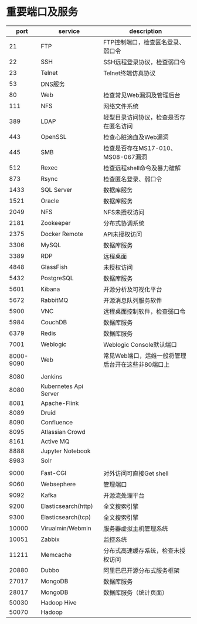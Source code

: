 # 重要端口及服务

| port      | service               | description                                       |
| --------- | --------------------- | ------------------------------------------------- |
| 21        | FTP                   | FTP控制端口，检查匿名登录、弱口令                 |
| 22        | SSH                   | SSH远程登录协议，检查弱口令                       |
| 23        | Telnet                | Telnet终端仿真协议                                |
| 53        | DNS服务               |                                                   |
| 80        | Web                   | 检查常见Web漏洞及管理后台                         |
| 111       | NFS                   | 网络文件系统                                      |
| 389       | LDAP                  | 轻型目录访问协议，检查是否存在匿名访问            |
| 443       | OpenSSL               | 检查心脏滴血及Web漏洞                             |
| 445       | SMB                   | 检查是否存在MS17-010、MS08-067漏洞                |
| 512       | Rexec                 | 检查远程shell命令及暴力破解                       |
| 873       | Rsync                 | 检查匿名登录、弱口令                              |
| 1433      | SQL Server            | 数据库服务                                        |
| 1521      | Oracle                | 数据库服务                                        |
| 2049      | NFS                   | NFS未授权访问                                     |
| 2181      | Zookeeper             | 分布式协调系统                                    |
| 2375      | Docker Remote         | API未授权访问                                     |
| 3306      | MySQL                 | 数据库服务                                        |
| 3389      | RDP                   | 远程桌面                                          |
| 4848      | GlassFish             | 未授权访问                                        |
| 5432      | PostgreSQL            | 数据库服务                                        |
| 5601      | Kibana                | 开源分析及可视化平台                              |
| 5672      | RabbitMQ              | 开源消息队列服务软件                              |
| 5900      | VNC                   | 远程桌面控制软件，检查弱口令                      |
| 5984      | CouchDB               | 数据库服务                                        |
| 6379      | Redis                 | 数据库服务                                        |
| 7001      | Weblogic              | Weblogic Console默认端口                          |
| 8000-9090 | Web                   | 常见Web端口，运维一般将管理后台开在这些非80端口上 |
|           |                       |                                                   |
| 8080      | Jenkins               |                                                   |
| 8080      | Kubernetes Api Server |                                                   |
| 8081      | Apache-Flink          |                                                   |
| 8089      | Druid                 |                                                   |
| 8090      | Confluence            |                                                   |
| 8095      | Atlassian Crowd       |                                                   |
| 8161      | Active MQ             |                                                   |
| 8888      | Jupyter Notebook      |                                                   |
| 8983      | Solr                  |                                                   |
|           |                       |                                                   |
| 9000      | Fast-CGI              | 对外访问可直接Get shell                           |
| 9060      | Websephere            | 管理端口                                          |
| 9092      | Kafka                 | 开源流处理平台                                    |
| 9200      | Elasticsearch(http)   | 全文搜索引擎                                      |
| 9300      | Elasticsearch(tcp)    | 全文搜索引擎                                      |
| 10000     | Virualmin/Webmin      | 服务器虚拟主机管理系统                            |
| 10051     | Zabbix                | 监控系统                                          |
| 11211     | Memcache              | 分布式高速缓存系统，检查未授权访问                |
| 20880     | Dubbo                 | 阿里巴巴开源分布式服务框架                        |
| 27017     | MongoDB               | 数据库服务                                        |
| 28017     | MongoDB               | 数据库服务（统计页面）                            |
| 50030     | Hadoop Hive           |                                                   |
| 50070     | Hadoop                |                                                   |



